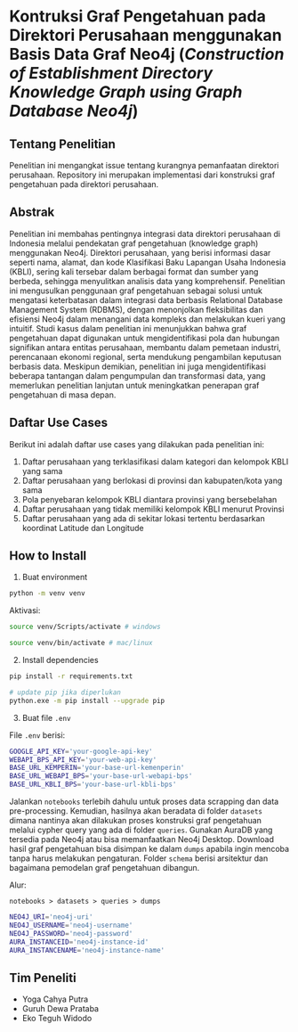 # Kontruksi Graf Pengetahuan pada Direktori Perusahaan menggunakan Basis Data Graf Neo4j (_Construction of Establishment Directory Knowledge Graph using Graph Database Neo4j_)

## Tentang Penelitian

Penelitian ini mengangkat issue tentang kurangnya pemanfaatan direktori perusahaan. Repository ini merupakan implementasi dari konstruksi graf pengetahuan pada direktori perusahaan.

## Abstrak

Penelitian ini membahas pentingnya integrasi data direktori perusahaan di Indonesia melalui pendekatan graf pengetahuan (knowledge graph) menggunakan Neo4j. Direktori perusahaan, yang berisi informasi dasar seperti nama, alamat, dan kode Klasifikasi Baku Lapangan Usaha Indonesia (KBLI), sering kali tersebar dalam berbagai format dan sumber yang berbeda, sehingga menyulitkan analisis data yang komprehensif. Penelitian ini mengusulkan penggunaan graf pengetahuan sebagai solusi untuk mengatasi keterbatasan dalam integrasi data berbasis Relational Database Management System (RDBMS), dengan menonjolkan fleksibilitas dan efisiensi Neo4j dalam menangani data kompleks dan melakukan kueri yang intuitif. Studi kasus dalam penelitian ini menunjukkan bahwa graf pengetahuan dapat digunakan untuk mengidentifikasi pola dan hubungan signifikan antara entitas perusahaan, membantu dalam pemetaan industri, perencanaan ekonomi regional, serta mendukung pengambilan keputusan berbasis data. Meskipun demikian, penelitian ini juga mengidentifikasi beberapa tantangan dalam pengumpulan dan transformasi data, yang memerlukan penelitian lanjutan untuk meningkatkan penerapan graf pengetahuan di masa depan.

## Daftar Use Cases

Berikut ini adalah daftar use cases yang dilakukan pada penelitian ini:

1. Daftar perusahaan yang terklasifikasi dalam kategori dan kelompok KBLI yang sama
2. Daftar perusahaan yang berlokasi di provinsi dan kabupaten/kota yang sama
3. Pola penyebaran kelompok KBLI diantara provinsi yang bersebelahan
4. Daftar perusahaan yang tidak memiliki kelompok KBLI menurut Provinsi
5. Daftar perusahaan yang ada di sekitar lokasi tertentu berdasarkan koordinat Latitude dan Longitude

## How to Install

1. Buat environment

```bash
python -m venv venv
```

Aktivasi:

```bash
source venv/Scripts/activate # windows

source venv/bin/activate # mac/linux
```

2. Install dependencies

```bash
pip install -r requirements.txt

# update pip jika diperlukan
python.exe -m pip install --upgrade pip
```

3. Buat file `.env`

File `.env` berisi:

```bash
GOOGLE_API_KEY='your-google-api-key'
WEBAPI_BPS_API_KEY='your-web-api-key'
BASE_URL_KEMPERIN='your-base-url-kemenperin'
BASE_URL_WEBAPI_BPS='your-base-url-webapi-bps'
BASE_URL_KBLI_BPS='your-base-url-kbli-bps'
```

Jalankan `notebooks` terlebih dahulu untuk proses data scrapping dan data pre-processing. Kemudian, hasilnya akan beradata di folder `datasets` dimana nantinya akan dilakukan proses konstruksi graf pengetahuan melalui cypher query yang ada di folder `queries`. Gunakan AuraDB yang tersedia pada Neo4j atau bisa memanfaatkan Neo4j Desktop. Download hasil graf pengetahuan bisa disimpan ke dalam `dumps` apabila ingin mencoba tanpa harus melakukan pengaturan. Folder `schema` berisi arsitektur dan bagaimana pemodelan graf pengetahuan dibangun.

Alur:

`notebooks > datasets > queries > dumps`

```bash
NEO4J_URI='neo4j-uri'
NEO4J_USERNAME='neo4j-username'
NEO4J_PASSWORD='neo4j-password'
AURA_INSTANCEID='neo4j-instance-id'
AURA_INSTANCENAME='neo4j-instance-name'
```

## Tim Peneliti

- Yoga Cahya Putra
- Guruh Dewa Prataba
- Eko Teguh Widodo
